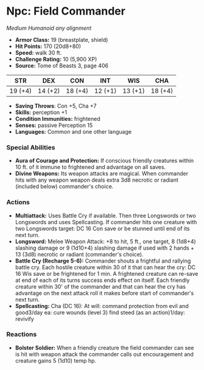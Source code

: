 # Npc: Field Commander

*Medium* *Humanoid* *any alignment*

- **Armor Class:** 19 (breastplate, shield)
- **Hit Points:** 170 (20d8+80)
- **Speed:** walk 30 ft.
- **Challenge Rating:** 10 (5,900 XP)
- **Source:** Tome of Beasts 3, page 406

| STR | DEX | CON | INT | WIS | CHA |
| --- | --- | --- | --- | --- | --- |
| 19 (+4) | 14 (+2) | 18 (+4) | 12 (+1) | 13 (+1) | 18 (+4) |

- **Saving Throws**: Con +5, Cha +7
- **Skills:** perception +1
- **Condition Immunities:** frightened
- **Senses:** passive Perception 15
- **Languages:** Common and one other language

### Special Abilities

- **Aura of Courage and Protection:** If conscious friendly creatures within 10 ft. of it immune to frightened and advantage on all saves.
- **Divine Weapons:** Its weapon attacks are magical. When commander hits with any weapon weapon deals extra 3d8 necrotic or radiant (included below) commander's choice.

### Actions

- **Multiattack:** Uses Battle Cry if available. Then three Longswords or two Longswords and uses Spellcasting. If commander hits one creature with two Longswords target: DC 16 Con save or be stunned until end of its next turn.
- **Longsword:** Melee Weapon Attack: +8 to hit, 5 ft., one target, 8 (1d8+4) slashing damage or 9 (1d10+4) slashing damage if used with 2 hands + 13 (3d8) necrotic or radiant (commander's choice).
- **Battle Cry (Recharge 5-6):** Commander shouts a frightful and rallying battle cry. Each hostile creature within 30 of it that can hear the cry: DC 16 Wis save or be frightened for 1 min. A frightened creature can re-save at end of each of its turns success ends effect on itself. Each friendly creature within 30' of the commander and that can hear the cry has advantage on the next attack roll it makes before start of commander's next turn.
- **Spellcasting:** Cha (DC 16): At will: command protection from evil and good3/day ea: cure wounds (level 3) find steed (as an action)1/day: revivify

### Reactions

- **Bolster Soldier:** When a friendly creature the field commander can see is hit with weapon attack the commander calls out encouragement and creature gains 5 (1d10) temp hp.


